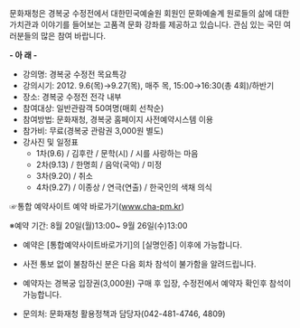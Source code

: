 문화재청은 경복궁 수정전에서 대한민국예술원 회원인 문화예술계 원로들의 삶에 대한 가치관과 이야기를 들어보는 고품격 문화 강좌를 제공하고 있습니다. 관심 있는 국민 여러분들의 많은 참여 바랍니다.

**- 아 래 -**
- 강의명: 경복궁 수정전 목요특강
- 강의시기: 2012. 9.6(목)→9.27(목), 매주 목, 15:00→16:30(총 4회)/하반기
- 장소: 경복궁 수정전 전각 내부
- 참여대상: 일반관람객 50여명(매회 선착순)
- 참여방법: 문화재청, 경복궁 홈페이지 사전예약시스템 이용
- 참가비: 무료(경복궁 관람권 3,000원 별도)
- 강사진 및 일정표
  - 1차(9.6) / 김후란 / 문학(시) / 시를 사랑하는 마음
  - 2차(9.13) / 한명희 / 음악(국악) / 미정
  - 3차(9.20) / 취소
  - 4차(9.27) / 이종상 / 연극(연출) / 한국인의 색채 의식

☞통합 예약사이트 예약 바로가기(www.cha-pm.kr)

※예약 기간: 8월 20일(월)13:00~ 9월 26일(수)13:00
- 예약은 [통합예약사이트바로가기]의 [실명인증] 이후에 가능합니다.
- 사전 통보 없이 불참하신 분은 다음 회차 참석이 불가함을 알려드립니다.
- 예약자는 경복궁 입장권(3,000원) 구매 후 입장, 수정전에서 예약자 확인후 참석이 가능합니다.

- 문의처: 문화재청 활용정책과 담당자(042-481-4746, 4809)